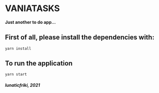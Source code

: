 # VANIATASKS

#### Just another to do app...

## First of all, please install the dependencies with:

```
yarn install
```

## To run the application

```
yarn start
```

##### lunaticfriki, 2021